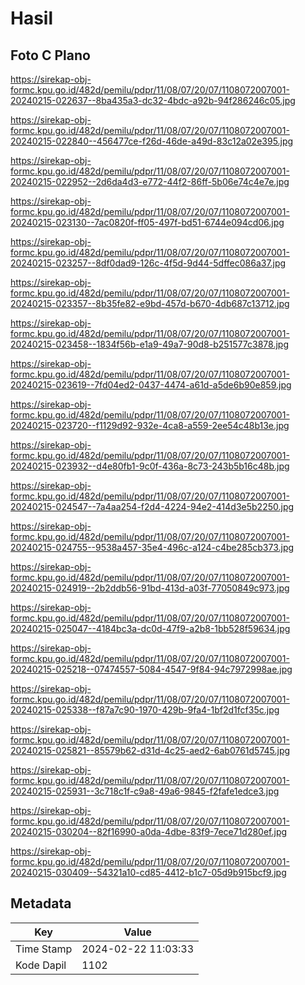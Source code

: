 # Hasil

## Foto C Plano

https://sirekap-obj-formc.kpu.go.id/482d/pemilu/pdpr/11/08/07/20/07/1108072007001-20240215-022637--8ba435a3-dc32-4bdc-a92b-94f286246c05.jpg

https://sirekap-obj-formc.kpu.go.id/482d/pemilu/pdpr/11/08/07/20/07/1108072007001-20240215-022840--456477ce-f26d-46de-a49d-83c12a02e395.jpg

https://sirekap-obj-formc.kpu.go.id/482d/pemilu/pdpr/11/08/07/20/07/1108072007001-20240215-022952--2d6da4d3-e772-44f2-86ff-5b06e74c4e7e.jpg

https://sirekap-obj-formc.kpu.go.id/482d/pemilu/pdpr/11/08/07/20/07/1108072007001-20240215-023130--7ac0820f-ff05-497f-bd51-6744e094cd06.jpg

https://sirekap-obj-formc.kpu.go.id/482d/pemilu/pdpr/11/08/07/20/07/1108072007001-20240215-023257--8df0dad9-126c-4f5d-9d44-5dffec086a37.jpg

https://sirekap-obj-formc.kpu.go.id/482d/pemilu/pdpr/11/08/07/20/07/1108072007001-20240215-023357--8b35fe82-e9bd-457d-b670-4db687c13712.jpg

https://sirekap-obj-formc.kpu.go.id/482d/pemilu/pdpr/11/08/07/20/07/1108072007001-20240215-023458--1834f56b-e1a9-49a7-90d8-b251577c3878.jpg

https://sirekap-obj-formc.kpu.go.id/482d/pemilu/pdpr/11/08/07/20/07/1108072007001-20240215-023619--7fd04ed2-0437-4474-a61d-a5de6b90e859.jpg

https://sirekap-obj-formc.kpu.go.id/482d/pemilu/pdpr/11/08/07/20/07/1108072007001-20240215-023720--f1129d92-932e-4ca8-a559-2ee54c48b13e.jpg

https://sirekap-obj-formc.kpu.go.id/482d/pemilu/pdpr/11/08/07/20/07/1108072007001-20240215-023932--d4e80fb1-9c0f-436a-8c73-243b5b16c48b.jpg

https://sirekap-obj-formc.kpu.go.id/482d/pemilu/pdpr/11/08/07/20/07/1108072007001-20240215-024547--7a4aa254-f2d4-4224-94e2-414d3e5b2250.jpg

https://sirekap-obj-formc.kpu.go.id/482d/pemilu/pdpr/11/08/07/20/07/1108072007001-20240215-024755--9538a457-35e4-496c-a124-c4be285cb373.jpg

https://sirekap-obj-formc.kpu.go.id/482d/pemilu/pdpr/11/08/07/20/07/1108072007001-20240215-024919--2b2ddb56-91bd-413d-a03f-77050849c973.jpg

https://sirekap-obj-formc.kpu.go.id/482d/pemilu/pdpr/11/08/07/20/07/1108072007001-20240215-025047--4184bc3a-dc0d-47f9-a2b8-1bb528f59634.jpg

https://sirekap-obj-formc.kpu.go.id/482d/pemilu/pdpr/11/08/07/20/07/1108072007001-20240215-025218--07474557-5084-4547-9f84-94c7972998ae.jpg

https://sirekap-obj-formc.kpu.go.id/482d/pemilu/pdpr/11/08/07/20/07/1108072007001-20240215-025338--f87a7c90-1970-429b-9fa4-1bf2d1fcf35c.jpg

https://sirekap-obj-formc.kpu.go.id/482d/pemilu/pdpr/11/08/07/20/07/1108072007001-20240215-025821--85579b62-d31d-4c25-aed2-6ab0761d5745.jpg

https://sirekap-obj-formc.kpu.go.id/482d/pemilu/pdpr/11/08/07/20/07/1108072007001-20240215-025931--3c718c1f-c9a8-49a6-9845-f2fafe1edce3.jpg

https://sirekap-obj-formc.kpu.go.id/482d/pemilu/pdpr/11/08/07/20/07/1108072007001-20240215-030204--82f16990-a0da-4dbe-83f9-7ece71d280ef.jpg

https://sirekap-obj-formc.kpu.go.id/482d/pemilu/pdpr/11/08/07/20/07/1108072007001-20240215-030409--54321a10-cd85-4412-b1c7-05d9b915bcf9.jpg


## Metadata

| Key        | Value               |
| ---------- | ------------------- |
| Time Stamp | 2024-02-22 11:03:33 |
| Kode Dapil | 1102                |



